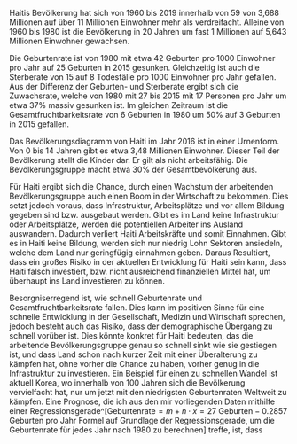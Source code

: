 Haitis Bevölkerung hat sich von 1960 bis 2019 innerhalb von 59 von 3,688 Millionen auf über 11 Millionen Einwohner mehr als verdreifacht. Alleine von 1960 bis 1980 ist die Bevölkerung in 20 Jahren um fast 1 Millionen auf 5,643 Millionen Einwohner gewachsen.

Die Geburtenrate ist von 1980 mit etwa 42 Geburten pro 1000 Einwohner pro Jahr auf 25 Geburten in 2015 gesunken. Gleichzeitig ist auch die Sterberate von 15 auf 8 Todesfälle pro 1000 Einwohner pro Jahr gefallen. Aus der Differenz der Geburten- und Sterberate ergibt sich die Zuwachsrate, welche von 1980 mit 27 bis 2015 mit 17 Personen pro Jahr um etwa 37% massiv gesunken ist. Im gleichen Zeitraum ist die Gesamtfruchtbarkeitsrate von 6 Geburten in 1980 um 50% auf 3 Geburten in 2015 gefallen.

Das Bevölkerungsdiagramm von Haiti im Jahr 2016 ist in einer Urnenform. Von 0 bis 14 Jahren gibt es etwa 3,48 Millionen Einwohner. Dieser Teil der Bevölkerung stellt die Kinder dar. Er gilt als nicht arbeitsfähig. Die Bevölkerungsgruppe macht etwa 30% der Gesamtbevölkerung aus.

Für Haiti ergibt sich die Chance, durch einen Wachstum der arbeitenden Bevölkerungsgruppe auch einen Boom in der Wirtschaft zu bekommen. Dies setzt jedoch voraus, dass Infrastruktur, Arbeitsplätze und vor allem Bildung gegeben sind bzw. ausgebaut werden. Gibt es im Land keine Infrastruktur oder Arbeitsplätze, werden die potentiellen Arbeiter ins Ausland auswandern. Dadurch verliert Haiti Arbeitskräfte und somit Einnahmen. Gibt es in Haiti keine Bildung, werden sich nur niedrig Lohn Sektoren ansiedeln, welche dem Land nur geringfügig einnahmen geben. Daraus Resultiert, dass ein großes Risiko in der aktuellen Entwicklung für Haiti sein kann, dass Haiti falsch investiert, bzw. nicht ausreichend finanziellen Mittel hat, um überhaupt ins Land investieren zu können.

Besorgniserregend ist, wie schnell Geburtenrate und Gesamtfruchtbarkeitsrate fallen. Dies kann im positiven Sinne für eine schnelle Entwicklung in der Gesellschaft, Medizin und Wirtschaft sprechen, jedoch besteht auch das Risiko, dass der demographische Übergang zu schnell vorüber ist. Dies könnte konkret für Haiti bedeuten, das die arbeitende Bevölkerungsgruppe genau so schnell sinkt wie sie gestiegen ist, und dass Land schon nach kurzer Zeit mit einer Überalterung zu kämpfen hat, ohne vorher die Chance zu haben, vorher genug in die Infrastruktur zu investieren. Ein Beispiel für einen zu schnellen Wandel ist aktuell Korea, wo innerhalb von 100 Jahren sich die Bevölkerung vervielfacht hat, nur um jetzt mit den niedrigsten Geburtenraten Weltweit zu kämpfen. Eine Prognose, die ich aus den mir vorliegenden Daten mithilfe einer Regressionsgerade^[$\text{Geburtenrate}=m+n\cdot x=27\text{ Geburten}-0.2857\text{ Geburten pro Jahr}$ Formel auf Grundlage der Regressionsgerade, um die Geburtenrate für jedes Jahr nach 1980 zu berechnen] treffe, ist, dass
